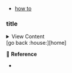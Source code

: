 - [how to][how-to]

[how-to]:#how-to


### title

<details>
<summary>
View Content
</summary>

</details>
[go back :house:][home]


:link: **Reference**

- []()